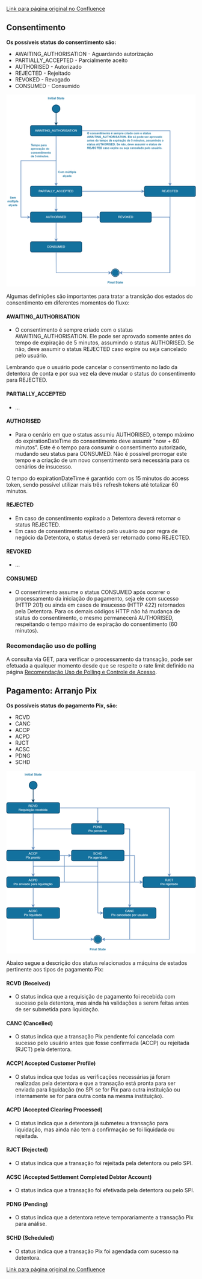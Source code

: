 [Link para página original no Confluence](https://openfinancebrasil.atlassian.net/wiki/spaces/OF/pages/198410647)

## **Consentimento**

**Os possíveis status do consentimento são:**

- AWAITING\_AUTHORISATION - Aguardando autorização
- PARTIALLY\_ACCEPTED - Parcialmente aceito
- AUTHORISED - Autorizado
- REJECTED - Rejeitado
- REVOKED - Revogado
- CONSUMED - Consumido

![att200573087](M%c3%a1quina%20de%20Estados%20-%20v1.0.0-beta.1%20-%20Pagamentos%20Autom%c3%a1ticos/attachments/API_AutomaticPayments_V1%20(1).png)

Algumas definições são importantes para tratar a transição dos estados do consentimento em diferentes momentos do fluxo:

#### AWAITING\_AUTHORISATION

- O consentimento é sempre criado com o status AWAITING\_AUTHORISATION. Ele pode ser aprovado somente antes do tempo de expiração de 5 minutos, assumindo o status AUTHORISED. Se não, deve assumir o status REJECTED caso expire ou seja cancelado pelo usuário.

Lembrando que o usuário pode cancelar o consentimento no lado da detentora de conta e por sua vez ela deve mudar o status do consentimento para REJECTED.

#### PARTIALLY\_ACCEPTED

- ...

#### AUTHORISED

- Para o cenário em que o status assumiu AUTHORISED, o tempo máximo do expirationDateTime do consentimento deve assumir "now + 60 minutos". Este é o tempo para consumir o consentimento autorizado, mudando seu status para CONSUMED. Não é possível prorrogar este tempo e a criação de um novo consentimento será necessária para os cenários de insucesso.

O tempo do expirationDateTime é garantido com os 15 minutos do access token, sendo possível utilizar mais três refresh tokens até totalizar 60 minutos.

#### REJECTED

- Em caso de consentimento expirado a Detentora deverá retornar o status REJECTED.
- Em caso de consentimento rejeitado pelo usuário ou por regra de negócio da Detentora, o status deverá ser retornado como REJECTED.

#### REVOKED

- …

#### CONSUMED

- O consentimento assume o status CONSUMED após ocorrer o processamento da iniciação do pagamento, seja ele com sucesso (HTTP 201) ou ainda em casos de insucesso (HTTP 422) retornados pela Detentora. Para os demais códigos HTTP não há mudança de status do consentimento, o mesmo permanecerá AUTHORISED, respeitando o tempo máximo de expiração do consentimento (60 minutos).

### Recomendação uso de polling

A consulta via GET, para verificar o processamento da transação, pode ser efetuada a qualquer momento desde que se respeite o rate limit definido na página [Recomendação Uso de Polling e Controle de Acesso](../../../../../../../../../OF/Open%20Finance%20Brasil/Especifica%c3%a7%c3%b5es%20de%20APIs/Servi%c3%a7os%20-%20SV/[SV]%20Inicia%c3%a7%c3%a3o%20de%20Pagamentos/[SV]%20API%20-%20Pagamentos%20Autom%c3%a1ticos/Hist%c3%b3rico%20de%20Especifica%c3%a7%c3%b5es%20-%20[SV]%20Pagamentos%20Autom%c3%a1ticos/v1.0.0-beta.1%20%e2%80%93%20Pagamentos%20Autom%c3%a1ticos/Informa%c3%a7%c3%b5es%20Gerais%20-%20Pagamentos%20Autom%c3%a1ticos%20-%20v1.0.0-beta.1/Recomenda%c3%a7%c3%a3o%20Uso%20de%20Polling%20e%20Controle%20de%20Acesso%20-%20v1.0.0-beta.1%20-%20Pagamentos%20Autom%c3%a1ticos).

## **Pagamento: Arranjo Pix**

**Os possíveis status do pagamento Pix, são:**

- RCVD
- CANC
- ACCP
- ACPD
- RJCT
- ACSC
- PDNG
- SCHD

![att200573093](M%c3%a1quina%20de%20Estados%20-%20v1.0.0-beta.1%20-%20Pagamentos%20Autom%c3%a1ticos/attachments/API_Payments_v4.png)

Abaixo segue a descrição dos status relacionados a máquina de estados pertinente aos tipos de pagamento Pix:

#### RCVD (Received)

- O status indica que a requisição de pagamento foi recebida com sucesso pela detentora, mas ainda há validações a serem feitas antes de ser submetida para liquidação.

#### CANC (Cancelled)

- O status indica que a transação Pix pendente foi cancelada com sucesso pelo usuário antes que fosse confirmada (ACCP) ou rejeitada (RJCT) pela detentora.

#### ACCP( Accepted Customer Profile)

- O status indica que todas as verificações necessárias já foram realizadas pela detentora e que a transação está pronta para ser enviada para liquidação (no SPI se for Pix para outra instituição ou internamente se for para outra conta na mesma instituição).

#### ACPD (Accepted Clearing Processed)

- O status indica que a detentora já submeteu a transação para liquidação, mas ainda não tem a confirmação se foi liquidada ou rejeitada.

#### RJCT (Rejected)

- O status indica que a transação foi rejeitada pela detentora ou pelo SPI.

#### ACSC (Accepted Settlement Completed Debtor Account)

- O status indica que a transação foi efetivada pela detentora ou pelo SPI.

#### PDNG (Pending)

- O status indica que a detentora reteve temporariamente a transação Pix para análise.

#### SCHD (Scheduled)

- O status indica que a transação Pix foi agendada com sucesso na detentora.

[Link para página original no Confluence](https://openfinancebrasil.atlassian.net/wiki/spaces/OF/pages/198410647)